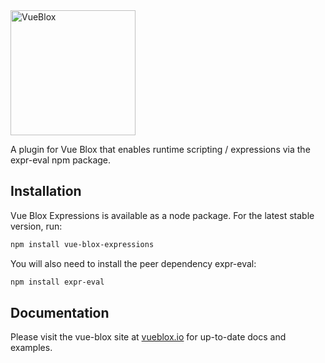 
<img src="https://user-images.githubusercontent.com/2840242/214480114-5a51ab7d-fed8-4e01-97ed-639d086563e5.png" alt="VueBlox" width="200"/>

A plugin for Vue Blox that enables runtime scripting / expressions via the expr-eval npm package.
  
## Installation
Vue Blox Expressions is available as a node package. For the latest stable version, run:

```bash
npm install vue-blox-expressions
```

You will also need to install the peer dependency expr-eval:

```bash
npm install expr-eval
```

## Documentation

Please visit the vue-blox site at [vueblox.io](https://www.vueblox.io/docs/plugins/plugin-expressions.html) for up-to-date docs and examples.